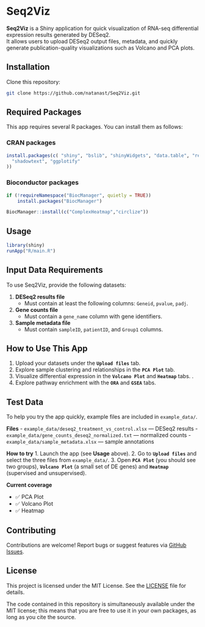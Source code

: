 # Seq2Viz

**Seq2Viz** is a Shiny application for quick visualization of RNA-seq differential expression results generated by DESeq2.\
It allows users to upload DESeq2 output files, metadata, and quickly generate publication-quality visualizations such as Volcano and PCA plots.

## Installation

Clone this repository:

``` bash
git clone https://github.com/natanast/Seq2Viz.git
```

## Required Packages

This app requires several R packages. You can install them as follows:

### CRAN packages

``` r
install.packages(c( "shiny", "bslib", "shinyWidgets", "data.table", "readxl", "stringr", "ggplot2", "ggrepel", "colorspace",
  "shadowtext", "ggplotify"     
))
```

### Bioconductor packages

``` r
if (!requireNamespace("BiocManager", quietly = TRUE))
    install.packages("BiocManager")

BiocManager::install(c("ComplexHeatmap","circlize"))
```

## Usage

``` r
library(shiny)
runApp("R/main.R")
```

## Input Data Requirements

To use Seq2Viz, provide the following datasets:

1.  **DESeq2 results file**
    -   Must contain at least the following columns: `Geneid`, `pvalue`, `padj`.
2.  **Gene counts file**
    -   Must contain a `gene_name` column with gene identifiers.
3.  **Sample metadata file**
    -   Must contain `sampleID`, `patientID`, and `Group1` columns.

## How to Use This App

1.  Upload your datasets under the **`Upload files`** tab.
2.  Explore sample clustering and relationships in the **`PCA Plot`** tab.
3.  Visualize differential expression in the **`Volcano Plot`** and **`Heatmap`** tabs. .
4.  Explore pathway enrichment with the **`ORA`** and **`GSEA`** tabs.

## Test Data

To help you try the app quickly, example files are included in `example_data/`.

**Files** - `example_data/deseq2_treatment_vs_control.xlsx` — DESeq2 results - `example_data/gene_counts_deseq2_normalized.txt` — normalized counts - `example_data/sample_metadata.xlsx` — sample annotations

**How to try** 1. Launch the app (see **Usage** above). 2. Go to **`Upload files`** and select the three files from `example_data/`. 3. Open **`PCA Plot`** (you should see two groups), **`Volcano Plot`** (a small set of DE genes) and **`Heatmap`** (supervised and unsupervised).

**Current coverage**

-   ✅ PCA Plot
-   ✅ Volcano Plot
-   ✅ Heatmap

## Contributing

Contributions are welcome! Report bugs or suggest features via [GitHub Issues](https://github.com/natanast/Seq2Viz/issues).

## License

This project is licensed under the MIT License. See the [LICENSE](LICENSE) file for details.

The code contained in this repository is simultaneously available under the MIT license; this means that you are free to use it in your own packages, as long as you cite the source.
